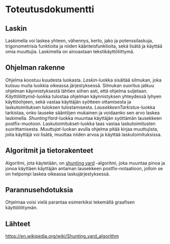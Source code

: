 # Toteutusdokumentti

## Laskin

Laskimella voi laskea yhteen, vähennys, kerto, jako ja potenssilaskuja, trigonometrisia funktioita ja niiden käänteisfunktioita, sekä lisätä ja käyttää omia muuttujia. Laskimella on ainoastaan tekstikäyttöliittymä.

## Ohjelman rakenne

Ohjelma koostuu kuudesta luokasta. *Laskin*-luokka sisältää silmukan, joka kutsuu muita luokkia oikeassa järjestyksessä. Silmukan suoritus jatkuu ohjelman käynnistyksestä lähtien siihen asti, että ohjelma suljetaan. *Käyttöliittymä*-luokka tulostaa ohjelman käynnistyksen yhteydessä lyhyen käyttöohjeen, sekä vastaa käyttäjän syötteen ottamisesta ja laskutoimituksen tuloksen tulostamisesta. *LausekkeenTarkistus*-luokka tarkistaa, onko lauseke sääntöjen mukainen ja voidaanko sen arvo laskea laskimella. *ShuntingYard*-luokka muuntaa käyttäjän syöttämän lausekkeen postfix-muotoon. Laskutoimitukset-luokka taas vastaa laskutoimitusten suorittamisesta. *Muuttujat*-luokan avulla ohjelma pitää kirjaa muuttujista, joita käyttäjä voi lisätä, muuttaa niiden arvoa ja käyttää laskutoimituksissa.

## Algoritmit ja tietorakenteet

Algoritmi, jota käytetään, on [shunting yard](https://en.wikipedia.org/wiki/Shunting_yard_algorithm) -algoritmi, 
joka muuntaa pinoa ja jonoa käyttäen käyttäjän antaman lausekkeen postfix-notaatioon, jolloin se on helpompi laskea oikeassa laskujärjestyksessä.

## Parannusehdotuksia

Ohjelmaa voisi vielä parantaa esimerkiksi tekemällä graafisen käyttöliittymän.

## Lähteet 

https://en.wikipedia.org/wiki/Shunting_yard_algorithm

